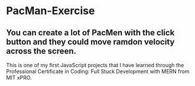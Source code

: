 # PacMan-Exercise
## You can create a lot of PacMen with the click button and they could move ramdon velocity across the screen.

This is one of my first JavaScript projects that I have learned through the Professional Certificate in Coding: Full Stuck Development with MERN from MIT xPRO.




